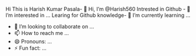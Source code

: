Hi This is Harish Kumar Pasala- 👋 Hi, I’m @Harish560
Intrested in Github - 👀 I’m interested in ...
Learing for Github knowledge- 🌱 I’m currently learning ...
- 💞️ I’m looking to collaborate on ...
- 📫 How to reach me ...
- 😄 Pronouns: ...
- ⚡ Fun fact: ...

<!---
Harish560/Harish560 is a ✨ special ✨ repository because its `README.md` (this file) appears on your GitHub profile.
You can click the Preview link to take a look at your changes.
--->
